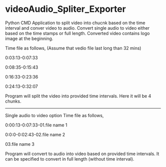 # videoAudio_Spliter_Exporter
Python CMD Application to split video into chucnk based on the time interval and conver video to audio.
Convert single audio to video either based on the time stamps or full length. 
Converted video contains logo image at the beginning.

Time file as follows, (Assume that vedio file last long than 32 mins)

0:03:13-0:07:33

0:08:35-0:15:43

0:16:33-0:23:36

0:24:13-0:32:07

Program will split the video into provided time intervals. Here it will be 4 chunks.

-------------------------------------------------
Single audio to video option
Time file as follows,

0:00:13-0:07:33-01.file name 1

0:0:0-0:02:43-02.file name 2

03.file name 3


Program will convert to audio into video based on provided time intervals. 
It can be specified to convert in full length (without time interval). 